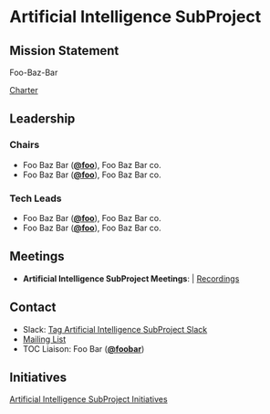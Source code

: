 # Artificial Intelligence SubProject

## Mission Statement
Foo-Baz-Bar

[Charter](./charter.md)

## Leadership
### Chairs
- Foo Baz Bar (**[@foo](https://github.com/foo)**), Foo Baz Bar co.
- Foo Baz Bar (**[@foo](https://github.com/foo)**), Foo Baz Bar co.
### Tech Leads
- Foo Baz Bar (**[@foo](https://github.com/foo)**), Foo Baz Bar co.
- Foo Baz Bar (**[@foo](https://github.com/foo)**), Foo Baz Bar co.

## Meetings
- **Artificial Intelligence SubProject Meetings**: | [Recordings](https://www.youtube.com/playlist?foo)

## Contact
- Slack: [Tag Artificial Intelligence SubProject Slack](https://cloud-native.slack.com/archives/https://cloud-native.slack.com/archives/C08Q78J65A7)
- [Mailing List]()
- TOC Liaison: Foo Bar (**[@foobar](https://github.com/foobar)**)
## Initiatives
[Artificial Intelligence SubProject Initiatives](https://github.com/cncf/toc/labels/toc%2Fartificial-intelligence-subproject-Initiative)